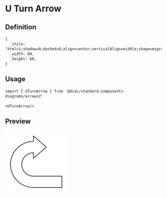 # U Turn Arrow

## Definition

```
{
  _style: 'html=1;shadow=0;dashed=0;align=center;verticalAlign=middle;shape=mxgraph.arrows2.uTurnArrow;dy=11;arrowHead=43;dx2=25;',
  _width: 60,
  _height: 60,
}
```

## Usage

```
import { UTurnArrow } from '@diac/standard-components-diagrams/arrows2'

<UTurnArrow/>
```

## Preview

<img src="./u-turn-arrow.png" width="200"/>
